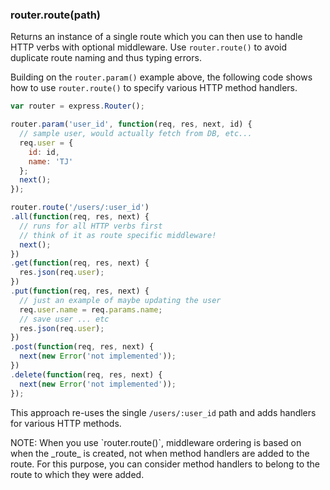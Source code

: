 <h3 id='router.route'>router.route(path)<span class="avaibility"></span> <span class="deprecated"></span></h3>

Returns an instance of a single route which you can then use to handle HTTP verbs
with optional middleware. Use `router.route()` to avoid duplicate route naming and
thus typing errors.

Building on the `router.param()` example above, the following code shows how to use
`router.route()` to specify various HTTP method handlers.

```js
var router = express.Router();

router.param('user_id', function(req, res, next, id) {
  // sample user, would actually fetch from DB, etc...
  req.user = {
    id: id,
    name: 'TJ'
  };
  next();
});

router.route('/users/:user_id')
.all(function(req, res, next) {
  // runs for all HTTP verbs first
  // think of it as route specific middleware!
  next();
})
.get(function(req, res, next) {
  res.json(req.user);
})
.put(function(req, res, next) {
  // just an example of maybe updating the user
  req.user.name = req.params.name;
  // save user ... etc
  res.json(req.user);
})
.post(function(req, res, next) {
  next(new Error('not implemented'));
})
.delete(function(req, res, next) {
  next(new Error('not implemented'));
});
```

This approach re-uses the single `/users/:user_id` path and adds handlers for
various HTTP methods.

<div class="doc-box doc-info" markdown="1">
NOTE: When you use `router.route()`, middleware ordering is based on when the _route_ is created, not when method handlers are added to the route.  For this purpose, you can consider method handlers to belong to the route to which they were added.
</div>

